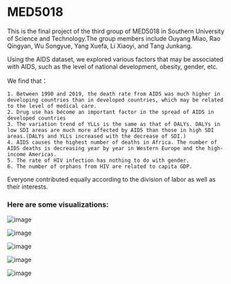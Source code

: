 # MED5018
This is the final project of the third group of MED5018 in Southern University of Science and Technology.The group members include Ouyang Miao, Rao Qingyan, Wu Songyue, Yang Xuefa, Li Xiaoyi, and Tang Junkang.

Using the AIDS dataset, we explored various factors that may be associated with AIDS, such as the level of national development, obesity, gender, etc.

We find that：

    1. Between 1990 and 2019, the death rate from AIDS was much higher in developing countries than in developed countries, which may be related to the level of medical care.
    2. Drug use has become an important factor in the spread of AIDS in developed countries
    3. The variation trend of YLLs is the same as that of DALYs. DALYs in low SDI areas are much more affected by AIDS than those in high SDI areas.(DALYs and YLLs increased with the decrease of SDI.)
    4. AIDS causes the highest number of deaths in Africa. The number of AIDS deaths is decreasing year by year in Western Europe and the high-income Americas.
    5. The rate of HIV infection has nothing to do with gender. 
    6. The number of orphans from HIV are related to capita GDP.


Everyone contributed equally according to the division of labor as well as their interests.

### Here are some visualizations:

![image](https://user-images.githubusercontent.com/102911632/209890967-0f3c6223-92d2-44d6-91d8-c0ac68fd852c.png)

![image](https://user-images.githubusercontent.com/102911632/209890917-a20e819f-4d59-4e4c-ac19-96e2419f0716.png)

![image](https://user-images.githubusercontent.com/102911632/209890880-ea2e52b5-fb16-4cb8-9916-e81286d63d98.png)

![image](https://user-images.githubusercontent.com/102911632/209891004-8ac59d19-b000-4289-9a65-031993792355.png)

![image](https://user-images.githubusercontent.com/102911632/209891016-1b30b93a-6e23-4c39-a19f-1be40b4a19df.png)

